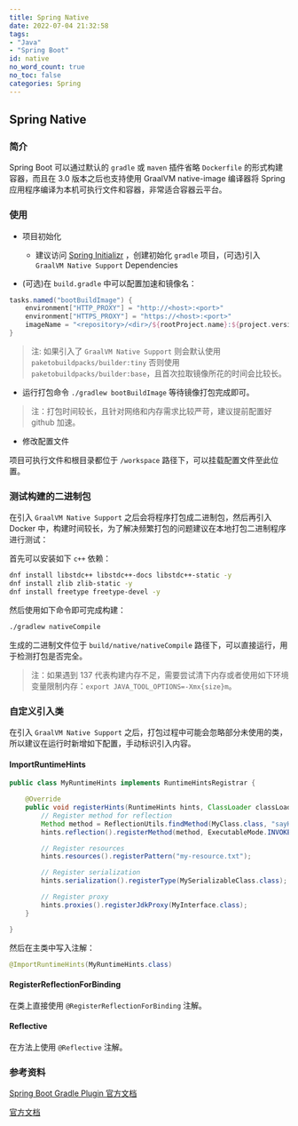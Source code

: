 ```yaml
---
title: Spring Native
date: 2022-07-04 21:32:58
tags:
- "Java"
- "Spring Boot"
id: native
no_word_count: true
no_toc: false
categories: Spring
---
```


## Spring Native

### 简介

Spring Boot 可以通过默认的 `gradle` 或 `maven` 插件省略 `Dockerfile` 的形式构建容器，而且在 3.0 版本之后也支持使用 GraalVM native-image 编译器将 Spring 应用程序编译为本机可执行文件和容器，非常适合容器云平台。

### 使用

- 项目初始化
  - 建议访问 [Spring Initializr](https://start.spring.io/) ，创建初始化 `gradle` 项目，(可选)引入 `GraalVM Native Support` Dependencies

- (可选)在 `build.gradle` 中可以配置加速和镜像名：

```groovy
tasks.named("bootBuildImage") {
    environment["HTTP_PROXY"] = "http://<host>:<port>"
    environment["HTTPS_PROXY"] = "https://<host>:<port>"
    imageName = "<repository>/<dir>/${rootProject.name}:${project.version}"
}
```

> 注: 如果引入了 `GraalVM Native Support` 则会默认使用 `paketobuildpacks/builder:tiny` 否则使用 `paketobuildpacks/builder:base`，且首次拉取镜像所花的时间会比较长。

- 运行打包命令 `./gradlew bootBuildImage` 等待镜像打包完成即可。

> 注：打包时间较长，且针对网络和内存需求比较严苛，建议提前配置好 github 加速。

- 修改配置文件

项目可执行文件和根目录都位于 `/workspace` 路径下，可以挂载配置文件至此位置。

### 测试构建的二进制包

在引入 `GraalVM Native Support` 之后会将程序打包成二进制包，然后再引入 Docker 中，构建时间较长，为了解决频繁打包的问题建议在本地打包二进制程序进行测试：

首先可以安装如下 `c++` 依赖：

```bash
dnf install libstdc++ libstdc++-docs libstdc++-static -y
dnf install zlib zlib-static -y
dnf install freetype freetype-devel -y
```

然后使用如下命令即可完成构建：

```bash
./gradlew nativeCompile
```

生成的二进制文件位于 `build/native/nativeCompile` 路径下，可以直接运行，用于检测打包是否完全。

> 注：如果遇到 137 代表构建内存不足，需要尝试清下内存或者使用如下环境变量限制内存：`export JAVA_TOOL_OPTIONS=-Xmx{size}m`。

### 自定义引入类

在引入 `GraalVM Native Support` 之后，打包过程中可能会忽略部分未使用的类，所以建议在运行时新增如下配置，手动标识引入内容。

#### ImportRuntimeHints

```java
public class MyRuntimeHints implements RuntimeHintsRegistrar {

    @Override
    public void registerHints(RuntimeHints hints, ClassLoader classLoader) {
        // Register method for reflection
        Method method = ReflectionUtils.findMethod(MyClass.class, "sayHello", String.class);
        hints.reflection().registerMethod(method, ExecutableMode.INVOKE);

        // Register resources
        hints.resources().registerPattern("my-resource.txt");

        // Register serialization
        hints.serialization().registerType(MySerializableClass.class);

        // Register proxy
        hints.proxies().registerJdkProxy(MyInterface.class);
    }

}
```

然后在主类中写入注解：

```java
@ImportRuntimeHints(MyRuntimeHints.class)
```

#### RegisterReflectionForBinding

在类上直接使用 `@RegisterReflectionForBinding` 注解。

#### Reflective

在方法上使用 `@Reflective` 注解。

### 参考资料

[Spring Boot Gradle Plugin 官方文档](https://docs.spring.io/spring-boot/docs/current/gradle-plugin/reference/htmlsingle/)

[官方文档](https://docs.spring.io/spring-boot/docs/current/reference/html/native-image.html)
